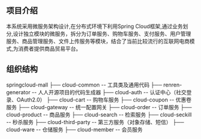 ## 项目介绍
本系统采用微服务架构设计,在分布式环境下利用Spring Cloud框架,通过业务划分,设计独立模块的微服务，拆分为订单服务、购物车服务、支付服务、用户管理服务、商品管理服务、文件上传服务等模块，结合了当前比较流行的互联网电商模式,为消费者提供商品贸易平台。

## 组织结构
springcloud-mall
├── cloud-common -- 工具类及通用代码
├── renren-generator -- 人人开源项目的代码生成器
├── cloud-auth -- 认证中心（社交登录、OAuth2.0）
├── cloud-cart -- 购物车服务
├── cloud-coupon -- 优惠卷服务
├── cloud-gateway -- 统一配置网关
├── cloud-order -- 订单服务
├── cloud-product -- 商品服务
├── cloud-search -- 检索服务
├── cloud-seckill -- 秒杀服务
├── cloud-third-party -- 第三方服务（对象存储、短信）
├── cloud-ware -- 仓储服务
├── cloud-member -- 会员服务
